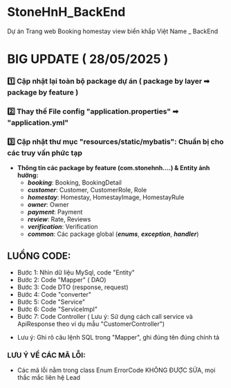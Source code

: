 # StoneHnH_BackEnd
Dự án Trang web Booking homestay view biển khắp Việt Name _ BackEnd

# BIG UPDATE ( 28/05/2025 )
### 1️⃣ Cập nhật lại toàn bộ package dự án ( package by layer ➡ package by feature )
### 2️⃣ Thay thế File config "application.properties" ➡ "application.yml"
### 3️⃣ Cập nhật thư mục "resources/static/mybatis": Chuẩn bị cho các truy vấn phức tạp
- **Thông tin các package by feature (com.stonehnh....) & Entity ảnh hưởng:**
    - **_booking_**: Booking, BookingDetail
    - **_customer_**: Customer, CustomerRole, Role
    - **_homestay_**: Homestay, HomestayImage, HomestayRule
    - **_owner_**: Owner
    - **_payment_**: Payment
    - **_review_**: Rate, Reviews
    - **_verification_**: Verification
    - **_common_**: Các package global (**_enums_**, **_exception_**, **_handler_**)



## LUỒNG CODE:
- Bước 1: Nhìn dữ liệu MySql, code "Entity"
- Bước 2: Code "Mapper" ( DAO)
- Bước 3: Code DTO (response, request)
- Bước 4: Code "converter"
- Bước 5: Code "Service"
- Bước 6: Code "ServiceImpl"
- Bước 7: Code Controller ( Lưu ý: Sử dụng cách call service và ApiResponse theo ví dụ mẫu "CustomerController")
+ Lưu ý: Ghi rõ câu lệnh SQL trong "Mapper", ghi đúng tên đúng chính tả


### LƯU Ý VỀ CÁC MÃ LỖI:
- Các mã lỗi nằm trong class Enum ErrorCode KHÔNG ĐƯỢC SỬA, mọi thắc mắc liên hệ Lead


